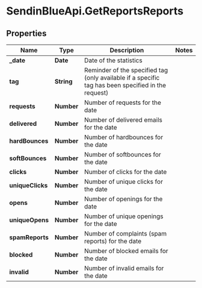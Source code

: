 # SendinBlueApi.GetReportsReports

## Properties
Name | Type | Description | Notes
------------ | ------------- | ------------- | -------------
**_date** | **Date** | Date of the statistics | 
**tag** | **String** | Reminder of the specified tag (only available if a specific tag has been specified in the request) | 
**requests** | **Number** | Number of requests for the date | 
**delivered** | **Number** | Number of delivered emails for the date | 
**hardBounces** | **Number** | Number of hardbounces for the date | 
**softBounces** | **Number** | Number of softbounces for the date | 
**clicks** | **Number** | Number of clicks for the date | 
**uniqueClicks** | **Number** | Number of unique clicks for the date | 
**opens** | **Number** | Number of openings for the date | 
**uniqueOpens** | **Number** | Number of unique openings for the date | 
**spamReports** | **Number** | Number of complaints (spam reports) for the date | 
**blocked** | **Number** | Number of blocked emails for the date | 
**invalid** | **Number** | Number of invalid emails for the date | 


